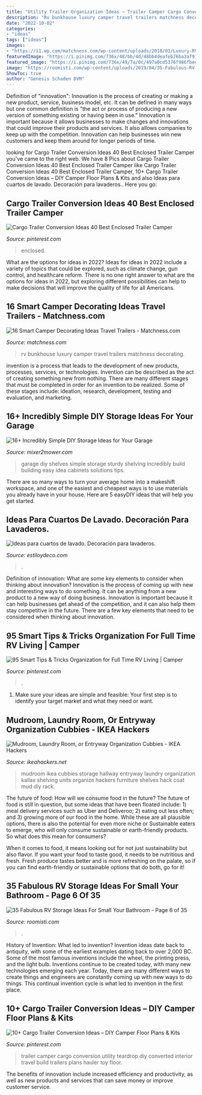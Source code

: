 ```yaml
---
title: "Utility Trailer Organization Ideas ~ Trailer Camper Cargo Conversion Utility Teardrop Diy Converted Interior Travel Build Trailers Plans Hauler Toy Floor"
description: "Rv bunkhouse luxury camper travel trailers matchness decorating"
date: "2022-10-02"
categories:
- "ideas"
tags: ["ideas"]
images:
- "https://i1.wp.com/matchness.com/wp-content/uploads/2018/01/Luxury-RV-With-a-Bunkhouse.jpg?resize=820%2C1231"
featuredImage: "https://i.pinimg.com/736x/48/bb/4d/48bb4deafeb76ba3af911ac91bfc324e.jpg"
featured_image: "https://i.pinimg.com/736x/49/7a/0c/497a0cd5376f986fbee137c2309e5486.jpg"
image: "https://roomisti.com/wp-content/uploads/2019/04/35-Fabulous-RV-Storage-Ideas-For-Small-Your-Bathroom-6.jpg"
ShowToc: true
author: "Genesis Schaden DVM"
---
```



Definition of "innovation":
Innovation is the process of creating or making a new product, service, business model, etc. It can be defined in many ways but one common definition is "the act or process of producing a new version of something existing or having been in use." 
Innovation is important because it allows businesses to make changes and innovations that could improve their products and services. It also allows companies to keep up with the competition. Innovation can help businesses win new customers and keep them around for longer periods of time.

	

		
looking for Cargo Trailer Conversion Ideas 40 Best Enclosed Trailer Camper you've came to the right web. We have 8 Pics about Cargo Trailer Conversion Ideas 40 Best Enclosed Trailer Camper like Cargo Trailer Conversion Ideas 40 Best Enclosed Trailer Camper, 10+ Cargo Trailer Conversion Ideas – DIY Camper Floor Plans &amp; Kits and also Ideas para cuartos de lavado. Decoración para lavaderos.. Here you go:
		
    
## Cargo Trailer Conversion Ideas 40 Best Enclosed Trailer Camper

<img loading=lazy src="https://i.pinimg.com/736x/fc/68/12/fc681219245886e97d24513ae6e41d7e.jpg" onerror="this.onerror=null;this.src='https://tse3.mm.bing.net/th?id=OIP.0EzNHjzupYRGEHP0wYt8TgHaLV&amp;pid=15.1';" alt="Cargo Trailer Conversion Ideas 40 Best Enclosed Trailer Camper">

_Source: pinterest.com_

>enclosed. 

	

What are the options for ideas in 2022?
Ideas for ideas in 2022 include a variety of topics that could be explored, such as climate change, gun control, and healthcare reform. There is no one right answer to what are the options for ideas in 2022, but exploring different possibilities can help to make decisions that will improve the quality of life for all Americans.

    
## 16 Smart Camper Decorating Ideas Travel Trailers - Matchness.com

<img loading=lazy src="https://i1.wp.com/matchness.com/wp-content/uploads/2018/01/Luxury-RV-With-a-Bunkhouse.jpg?resize=820%2C1231" onerror="this.onerror=null;this.src='https://tse3.mm.bing.net/th?id=OIP.iRtu6b-k-rBLxXKMM2_hdAHaLH&amp;pid=15.1';" alt="16 Smart Camper Decorating Ideas Travel Trailers - Matchness.com">

_Source: matchness.com_

>rv bunkhouse luxury camper travel trailers matchness decorating. 

	

invention is a process that leads to the development of new products, processes, services, or technologies. Invention can be described as the act of creating something new from nothing. There are many different stages that must be completed in order for an invention to be realized. Some of these stages include: ideation, research, development, testing and evaluation, and marketing.

    
## 16+ Incredibly Simple DIY Storage Ideas For Your Garage

<img loading=lazy src="http://media.mixer2mower.com/wp-content/uploads/2014/02/Sturdy-Garage-Shelves-600x450.jpg" onerror="this.onerror=null;this.src='https://tse4.mm.bing.net/th?id=OIP.YrTdL3dQcPmMrY4Xi8Sp6gHaFj&amp;pid=15.1';" alt="16+ Incredibly Simple DIY Storage Ideas for Your Garage">

_Source: mixer2mower.com_

>garage diy shelves simple storage sturdy shelving incredibly build building easy idea cabinets solutions tips. 

	

There are so many ways to turn your average home into a makeshift workspace, and one of the easiest and cheapest ways is to use materials you already have in your house. Here are 5 easyDIY ideas that will help you get started.

    
## Ideas Para Cuartos De Lavado. Decoración Para Lavaderos.

<img loading=lazy src="http://www.estiloydeco.com/wp-content/uploads/2017/07/ideas-para-cuartos-de-lavado-9.jpg" onerror="this.onerror=null;this.src='https://tse4.mm.bing.net/th?id=OIP.4XW4Yv6x2hPwSp7ORS-gnAHaLH&amp;pid=15.1';" alt="Ideas para cuartos de lavado. Decoración para lavaderos.">

_Source: estiloydeco.com_

>. 

	

Definition of innovation: What are some key elements to consider when thinking about innovation?
Innovation is the process of coming up with new and interesting ways to do something. It can be anything from a new product to a new way of doing business. Innovation is important because it can help businesses get ahead of the competition, and it can also help them stay competitive in the future.
There are a few key elements that need to be considered when thinking about innovation.

    
## 95 Smart Tips &amp; Tricks Organization For Full Time RV Living | Camper

<img loading=lazy src="https://i.pinimg.com/736x/49/7a/0c/497a0cd5376f986fbee137c2309e5486.jpg" onerror="this.onerror=null;this.src='https://tse3.mm.bing.net/th?id=OIP.Q-3ykwColVsIl8-M_fxv3AHaLH&amp;pid=15.1';" alt="95 Smart Tips &amp; Tricks Organization for Full Time RV Living | Camper">

_Source: pinterest.com_

>. 

	

1. Make sure your ideas are simple and feasible: Your first step is to identify your target market and what they need or want.

    
## Mudroom, Laundry Room, Or Entryway Organization Cubbies - IKEA Hackers

<img loading=lazy src="http://www.ikeahackers.net/wp-content/uploads/2014/11/Kallax-mudroom2.jpg" onerror="this.onerror=null;this.src='https://tse3.mm.bing.net/th?id=OIP.MgXBZOjJ63lET5LsMr7MrgHaJ4&amp;pid=15.1';" alt="Mudroom, Laundry Room, or Entryway Organization Cubbies - IKEA Hackers">

_Source: ikeahackers.net_

>mudroom ikea cubbies storage hallway entryway laundry organization kallax shelving units organize hackers furniture shelves hack coat mud diy rack. 

	

The future of food: How will we consume food in the future?
The future of food is still in question, but some ideas that have been floated include: 1) meal delivery services such as Uber and Deliveroo; 2) eating out less often; and 3) growing more of our food in the home. 
While these are all plausible options, there is also the potential for even more niche or Sustainable eaters to emerge, who will only consume sustainable or earth-friendly products. So what does this mean for consumers? 

When it comes to food, it means looking out for not just sustainability but also flavor. If you want your food to taste good, it needs to be nutritious and fresh. Fresh produce tastes better and is more refreshing on the palate, so if you can find earth-friendly or sustainable options that do both, go for it!

    
## 35 Fabulous RV Storage Ideas For Small Your Bathroom - Page 6 Of 35

<img loading=lazy src="https://roomisti.com/wp-content/uploads/2019/04/35-Fabulous-RV-Storage-Ideas-For-Small-Your-Bathroom-6.jpg" onerror="this.onerror=null;this.src='https://tse1.mm.bing.net/th?id=OIP.txd4I4-ct7TG-3ccld2tHQHaLH&amp;pid=15.1';" alt="35 Fabulous RV Storage Ideas For Small Your Bathroom - Page 6 of 35">

_Source: roomisti.com_

>. 

	

History of Invention: What led to invention?
Invention ideas date back to antiquity, with some of the earliest examples dating back to over 2,000 BC. Some of the most famous inventions include the wheel, the printing press, and the light bulb. Inventions continue to be created today, with many new technologies emerging each year. Today, there are many different ways to create things and engineers are constantly coming up with new ways to do things. This continual invention cycle is what led to invention in the first place.

    
## 10+ Cargo Trailer Conversion Ideas – DIY Camper Floor Plans &amp; Kits

<img loading=lazy src="https://i.pinimg.com/736x/48/bb/4d/48bb4deafeb76ba3af911ac91bfc324e.jpg" onerror="this.onerror=null;this.src='https://tse2.mm.bing.net/th?id=OIP.7zsE4sdWxqSHwtKfhAnKzAHaLG&amp;pid=15.1';" alt="10+ Cargo Trailer Conversion Ideas – DIY Camper Floor Plans &amp; Kits">

_Source: pinterest.com_

>trailer camper cargo conversion utility teardrop diy converted interior travel build trailers plans hauler toy floor. 

	

The benefits of innovation include increased efficiency and productivity, as well as new products and services that can save money or improve customer service.

